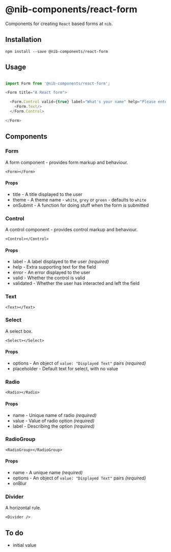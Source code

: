 # @nib-components/react-form

Components for creating `React` based forms at `nib`.

## Installation

    npm install --save @nib-components/react-form

## Usage

```javascript

import Form from '@nib-components/react-form';

<Form title="A React form">

  <Form.Control valid={true} label="What's your name" help="Please enter your first name.">
    <Form.Text/>
  </Form.Control>

</Form>
```

## Components

### Form

A form component - provides form markup and behaviour.

```
<Form></Form>
```

#### Props

- title - A title displayed to the user
- theme - A theme name - `white`, `grey` or `green` - defaults to `white`
- onSubmit - A function for doing stuff when the form is submitted

### Control

A control component - provides control markup and behaviour.

```
<Control></Control>
```

#### Props

- label - A label displayed to the user  *(required)*
- help - Extra supporting text for the field
- error - An error displayed to the user
- valid - Whether the control is valid
- validated - Whether the user has interacted and left the field

### Text

```
<Text></Text>
```

### Select

A select box.

```
<Select></Select>
```

#### Props

- options - An object of `value: "Displayed Text"` pairs *(required)*
- placeholder - Default text for select, with no value

### Radio

```
<Radio></Radio>
```

#### Props

- name - Unique name of radio *(required)*
- value - Value of radio option *(required)*
- label - Describing the option *(required)*

### RadioGroup

```
<RadioGroup></RadioGroup>
```

#### Props

- name - A unique name *(required)*
- options - An object of `value: "Displayed Text"` pairs *(required)*
- onBlur

### Divider

A horizontal rule.

```
<Divider />
```

## To do

- initial value
